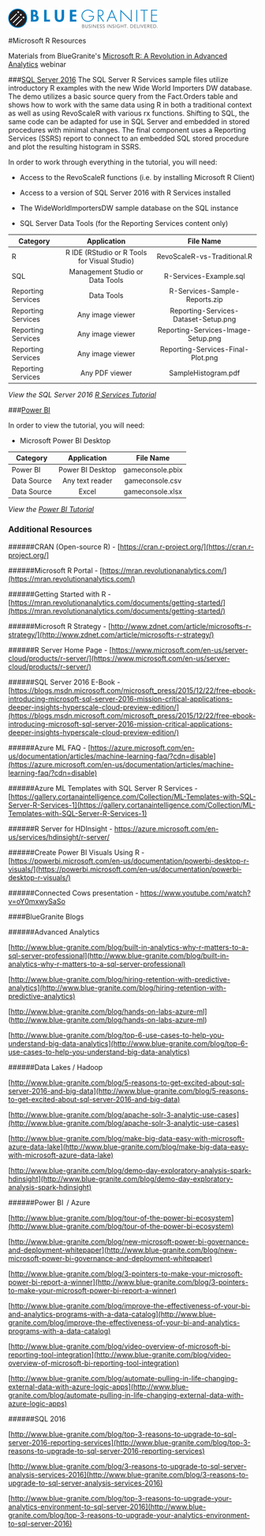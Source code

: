 ![BlueGranite](https://raw.githubusercontent.com/BlueGranite/BlueGranite.github.io/master/assets/images/Blue-Granite-Logo.png)

#Microsoft R Resources

Materials from BlueGranite's [Microsoft R: A Revolution in Advanced Analytics](https://www.blue-granite.com/webinar-microsoft-r-a-revolution-of-advanced-analytics) webinar




###[SQL Server 2016](https://github.com/BlueGranite/Microsoft-R-Resources/blob/master/sql-server-r-services/Tutorial.md)
The SQL Server R Services sample files utilize introductory R examples with the new Wide World Importers DW database. The demo utilizes a basic source query from the Fact.Orders table and shows how to work with the same data using R in both a traditional context as well as using RevoScaleR with various rx functions. Shifting to SQL, the same code can be adapted for use in SQL Server and embedded in stored procedures with minimal changes. The final component uses a Reporting Services (SSRS) report to connect to an embedded SQL stored procedure and plot the resulting histogram in SSRS.

In order to work through everything in the tutorial, you will need:

- Access to the RevoScaleR functions (i.e. by installing Microsoft R Client)

- Access to a version of SQL Server 2016 with R Services installed 

- The WideWorldImportersDW sample database on the SQL instance

- SQL Server Data Tools (for the Reporting Services content only)

| Category | Application | File Name |
| ------------- |:-:| :-:|
| R | R IDE (RStudio or R Tools for Visual Studio) | RevoScaleR-vs-Traditional.R |
| SQL | Management Studio or Data Tools | R-Services-Example.sql |
| Reporting Services | Data Tools | R-Services-Sample-Reports.zip |
| Reporting Services | Any image viewer | Reporting-Services-Dataset-Setup.png |
| Reporting Services | Any image viewer | Reporting-Services-Image-Setup.png |
| Reporting Services | Any image viewer | Reporting-Services-Final-Plot.png |
| Reporting Services | Any PDF viewer | SampleHistogram.pdf |

*View the SQL Server 2016 [R Services Tutorial](https://github.com/BlueGranite/Microsoft-R-Resources/blob/master/sql-server-r-services/Tutorial.md)*  


###[Power BI](https://github.com/BlueGranite/Microsoft-R-Resources/blob/master/power-bi/Tutorial.md)

In order to view the tutorial, you will need:

- Microsoft Power BI Desktop

| Category | Application | File Name |
| ------------- |:-:| :-:|
| Power BI  | Power BI Desktop | gameconsole.pbix |
| Data Source | Any text reader | gameconsole.csv |
| Data Source | Excel | gameconsole.xlsx |

*View the [Power BI Tutorial](https://github.com/BlueGranite/Microsoft-R-Resources/blob/master/power-bi/Tutorial.md)* 

  
  
### Additional Resources

######CRAN (Open-source R) - [https://cran.r-project.org/](https://cran.r-project.org/]

######Microsoft R Portal - [https://mran.revolutionanalytics.com/](https://mran.revolutionanalytics.com/)

######Getting Started with R - [https://mran.revolutionanalytics.com/documents/getting-started/](https://mran.revolutionanalytics.com/documents/getting-started/)

######Microsoft R Strategy - [http://www.zdnet.com/article/microsofts-r-strategy/](http://www.zdnet.com/article/microsofts-r-strategy/)

######R Server Home Page - [https://www.microsoft.com/en-us/server-cloud/products/r-server/](https://www.microsoft.com/en-us/server-cloud/products/r-server/)

######SQL Server 2016 E-Book - [https://blogs.msdn.microsoft.com/microsoft_press/2015/12/22/free-ebook-introducing-microsoft-sql-server-2016-mission-critical-applications-deeper-insights-hyperscale-cloud-preview-edition/](https://blogs.msdn.microsoft.com/microsoft_press/2015/12/22/free-ebook-introducing-microsoft-sql-server-2016-mission-critical-applications-deeper-insights-hyperscale-cloud-preview-edition/)

######Azure ML FAQ - [https://azure.microsoft.com/en-us/documentation/articles/machine-learning-faq/?cdn=disable](https://azure.microsoft.com/en-us/documentation/articles/machine-learning-faq/?cdn=disable)

######Azure ML Templates with SQL Server R Services - [https://gallery.cortanaintelligence.com/Collection/ML-Templates-with-SQL-Server-R-Services-1](https://gallery.cortanaintelligence.com/Collection/ML-Templates-with-SQL-Server-R-Services-1)

######R Server for HDInsight - [https://azure.microsoft.com/en-us/services/hdinsight/r-server/ ](https://azure.microsoft.com/en-us/services/hdinsight/r-server/)

######Create Power BI Visuals Using R - [https://powerbi.microsoft.com/en-us/documentation/powerbi-desktop-r-visuals/](https://powerbi.microsoft.com/en-us/documentation/powerbi-desktop-r-visuals/)

######Connected Cows presentation - [https://www.youtube.com/watch?v=oY0mxwySaSo ](https://www.youtube.com/watch?v=oY0mxwySaSo)

####BlueGranite Blogs

######Advanced Analytics

[http://www.blue-granite.com/blog/built-in-analytics-why-r-matters-to-a-sql-server-professional](http://www.blue-granite.com/blog/built-in-analytics-why-r-matters-to-a-sql-server-professional)

[http://www.blue-granite.com/blog/hiring-retention-with-predictive-analytics](http://www.blue-granite.com/blog/hiring-retention-with-predictive-analytics)

[http://www.blue-granite.com/blog/hands-on-labs-azure-ml] (http://www.blue-granite.com/blog/hands-on-labs-azure-ml)

[http://www.blue-granite.com/blog/top-6-use-cases-to-help-you-understand-big-data-analytics](http://www.blue-granite.com/blog/top-6-use-cases-to-help-you-understand-big-data-analytics)

######Data Lakes / Hadoop

[http://www.blue-granite.com/blog/5-reasons-to-get-excited-about-sql-server-2016-and-big-data](http://www.blue-granite.com/blog/5-reasons-to-get-excited-about-sql-server-2016-and-big-data)

[http://www.blue-granite.com/blog/apache-solr-3-analytic-use-cases](http://www.blue-granite.com/blog/apache-solr-3-analytic-use-cases)

[http://www.blue-granite.com/blog/make-big-data-easy-with-microsoft-azure-data-lake](http://www.blue-granite.com/blog/make-big-data-easy-with-microsoft-azure-data-lake)

[http://www.blue-granite.com/blog/demo-day-exploratory-analysis-spark-hdinsight](http://www.blue-granite.com/blog/demo-day-exploratory-analysis-spark-hdinsight)

######Power BI  / Azure

[http://www.blue-granite.com/blog/tour-of-the-power-bi-ecosystem](http://www.blue-granite.com/blog/tour-of-the-power-bi-ecosystem)

[http://www.blue-granite.com/blog/new-microsoft-power-bi-governance-and-deployment-whitepaper](http://www.blue-granite.com/blog/new-microsoft-power-bi-governance-and-deployment-whitepaper)

[http://www.blue-granite.com/blog/3-pointers-to-make-your-microsoft-power-bi-report-a-winner](http://www.blue-granite.com/blog/3-pointers-to-make-your-microsoft-power-bi-report-a-winner)

[http://www.blue-granite.com/blog/improve-the-effectiveness-of-your-bi-and-analytics-programs-with-a-data-catalog](http://www.blue-granite.com/blog/improve-the-effectiveness-of-your-bi-and-analytics-programs-with-a-data-catalog)

[http://www.blue-granite.com/blog/video-overview-of-microsoft-bi-reporting-tool-integration](http://www.blue-granite.com/blog/video-overview-of-microsoft-bi-reporting-tool-integration)

[http://www.blue-granite.com/blog/automate-pulling-in-life-changing-external-data-with-azure-logic-apps](http://www.blue-granite.com/blog/automate-pulling-in-life-changing-external-data-with-azure-logic-apps)

######SQL 2016

[http://www.blue-granite.com/blog/top-3-reasons-to-upgrade-to-sql-server-2016-reporting-services](http://www.blue-granite.com/blog/top-3-reasons-to-upgrade-to-sql-server-2016-reporting-services)

[http://www.blue-granite.com/blog/3-reasons-to-upgrade-to-sql-server-analysis-services-2016](http://www.blue-granite.com/blog/3-reasons-to-upgrade-to-sql-server-analysis-services-2016)

[http://www.blue-granite.com/blog/top-3-reasons-to-upgrade-your-analytics-environment-to-sql-server-2016](http://www.blue-granite.com/blog/top-3-reasons-to-upgrade-your-analytics-environment-to-sql-server-2016)


